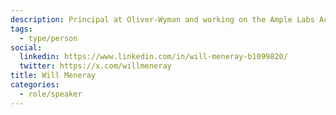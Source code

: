 ```yaml
---
description: Principal at Oliver-Wyman and working on the Ample Labs Accelerator project.
tags:
  - type/person
social:
  linkedin: https://www.linkedin.com/in/will-meneray-b1099820/
  twitter: https://x.com/willmeneray
title: Will Meneray
categories:
  - role/speaker
---
```

